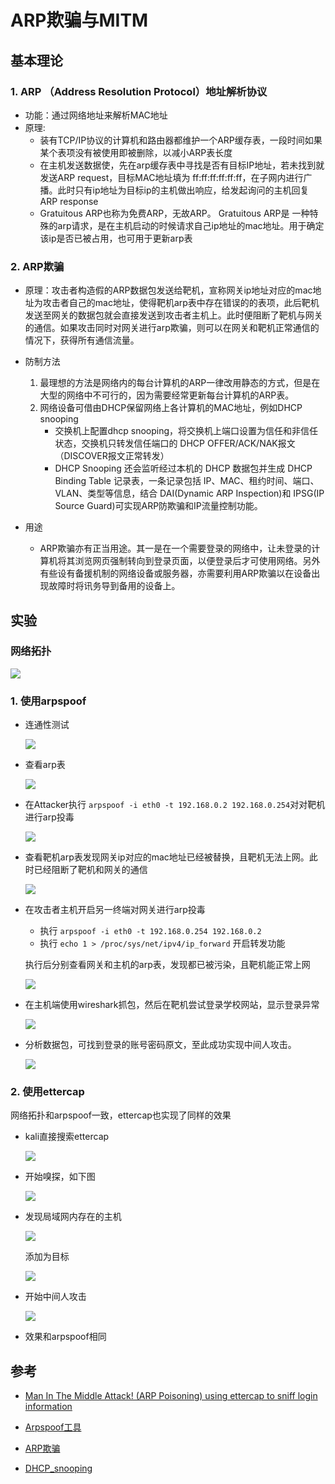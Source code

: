 # ARP欺骗与MITM
## 基本理论
### 1. ARP （Address Resolution Protocol）地址解析协议
- 功能：通过网络地址来解析MAC地址
- 原理:
    - 装有TCP/IP协议的计算机和路由器都维护一个ARP缓存表，一段时间如果某个表项没有被使用即被删除，以减小ARP表长度
    - 在主机发送数据使，先在arp缓存表中寻找是否有目标IP地址，若未找到就发送ARP request，目标MAC地址填为 ff:ff:ff:ff:ff:ff，在子网内进行广播。此时只有ip地址为目标ip的主机做出响应，给发起询问的主机回复ARP response
    - Gratuitous ARP也称为免费ARP，无故ARP。 Gratuitous ARP是 一种特殊的arp请求，是在主机启动的时候请求自己ip地址的mac地址。用于确定该ip是否已被占用，也可用于更新arp表

### 2. ARP欺骗
- 原理：攻击者构造假的ARP数据包发送给靶机，宣称网关ip地址对应的mac地址为攻击者自己的mac地址，使得靶机arp表中存在错误的的表项，此后靶机发送至网关的数据包就会直接发送到攻击者主机上。此时便阻断了靶机与网关的通信。如果攻击同时对网关进行arp欺骗，则可以在网关和靶机正常通信的情况下，获得所有通信流量。

- 防制方法
    1. 最理想的方法是网络内的每台计算机的ARP一律改用静态的方式，但是在大型的网络中不可行的，因为需要经常更新每台计算机的ARP表。
    2. 网络设备可借由DHCP保留网络上各计算机的MAC地址，例如DHCP snooping
        - 交换机上配置dhcp snooping，将交换机上端口设置为信任和非信任状态，交换机只转发信任端口的 DHCP OFFER/ACK/NAK报文（DISCOVER报文正常转发）
        -  DHCP Snooping 还会监听经过本机的 DHCP 数据包并生成 DHCP Binding Table 记录表，一条记录包括 IP、MAC、租约时间、端口、VLAN、类型等信息，结合 DAI(Dynamic ARP Inspection)和 IPSG(IP Source Guard)可实现ARP防欺骗和IP流量控制功能。
- 用途
    - ARP欺骗亦有正当用途。其一是在一个需要登录的网络中，让未登录的计算机将其浏览网页强制转向到登录页面，以便登录后才可使用网络。另外有些设有备援机制的网络设备或服务器，亦需要利用ARP欺骗以在设备出现故障时将讯务导到备用的设备上。

## 实验
### 网络拓扑
![](image/20181206-20.png)
### 1. 使用arpspoof
- 连通性测试

    ![](image/20181206-1.png)
- 查看arp表

    ![](image/20181206-3.png)
- 在Attacker执行 `arpspoof -i eth0 -t 192.168.0.2 192.168.0.254`对对靶机进行arp投毒

    ![](image/20181206-4.png)
- 查看靶机arp表发现网关ip对应的mac地址已经被替换，且靶机无法上网。此时已经阻断了靶机和网关的通信

    ![](image/20181206-6.png)
- 在攻击者主机开启另一终端对网关进行arp投毒
    - 执行 `arpspoof -i eth0 -t 192.168.0.254 192.168.0.2`
    - 执行 `echo 1 > /proc/sys/net/ipv4/ip_forward` 开启转发功能

    执行后分别查看网关和主机的arp表，发现都已被污染，且靶机能正常上网

    ![](image/20181206-9.png)

- 在主机端使用wireshark抓包，然后在靶机尝试登录学校网站，显示登录异常

    ![](image/20181206-10.png)

- 分析数据包，可找到登录的账号密码原文，至此成功实现中间人攻击。

    ![](image/20181206-13.png)

### 2. 使用ettercap
网络拓扑和arpspoof一致，ettercap也实现了同样的效果
- kali直接搜索ettercap

    ![](image/20181206-17.png)
- 开始嗅探，如下图

    ![](image/20181206-18.png)

- 发现局域网内存在的主机

    ![](image/20181206-19.png)

    添加为目标

    ![](image/20181206-15.png)

- 开始中间人攻击

    ![](image/20181206-16.png)

- 效果和arpspoof相同

## 参考
- [Man In The Middle Attack! (ARP Poisoning) using ettercap to sniff login information](https://www.youtube.com/watch?v=0a7o9FKzWOc)

- [Arpspoof工具](https://wizardforcel.gitbooks.io/daxueba-kali-linux-tutorial/content/58.html)
- [ARP欺骗](https://zh.wikipedia.org/wiki/ARP%E6%AC%BA%E9%A8%99)
- [DHCP_snooping](https://zh.wikipedia.org/wiki/DHCP_snooping)